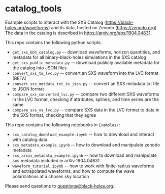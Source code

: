 # catalog_tools
Example scripts to interact with the SXS Catalog (https://black-holes.org/waveforms) and its data, hosted on Zenodo (https://zenodo.org). The data in the catalog is described in https://arxiv.org/abs/1904.04831.

This repo contains the following python scripts:
  * `get_sxs_bbh_catalog.py` -- download waveforms, horizon quantities, and metadata for 
  all binary-black-holes simulations in the SXS catalog
  * `get_sxs_public_metadata.py` -- download publicly available metadata for the catalog into JSON files
  * `convert_sxs_to_lvc.py` -- convert an SXS waveform into the LVC format (BETA)
  * `convert_sxs_metdata_txt_to_json.py` -- convert an SXS metadata.txt file to JSON format
  * `compare_sxs_converted_lvc.py` -- compare two different SXS waveforms in the LVC format, checking if attributes, splines, and time series are the same
  * `compare_sxs_vs_lvc.py` -- compare SXS data in the LVC format to data in the SXS format, checking that they agree

This repo contains the following notebooks in `Examples/`:
  * `sxs_catalog_download_example.ipynb` -- how to download and interact with catalog data
  * `sxs_metadata_example.ipynb` -- how to download and manipulate zenodo metadata
  * `sxs_arxiv_metadata_example.ipynb` -- how to download and manipulate sxs metadata included in arXiv:1904.04831
  * `waveform_tutorial.ipynb` -- how to work with finite-radius waveforms and extrapolated waveforms, and how to compute the wave polarizations at a chosen sky location

Please send questions to questions@black-holes.org.

